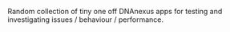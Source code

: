 Random collection of tiny one off DNAnexus apps for testing and investigating issues / behaviour / performance.